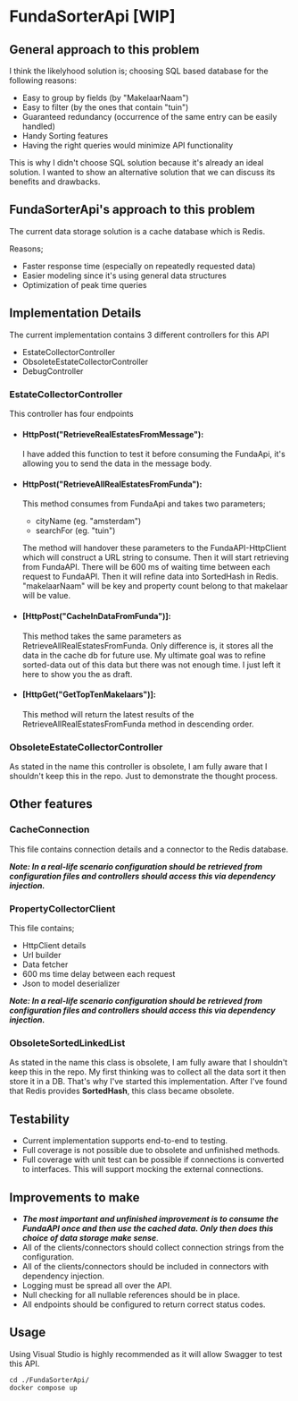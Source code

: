 # FundaSorterApi [WIP]

## General approach to this problem
I think the likelyhood solution is; choosing SQL based database for the following reasons:
- Easy to group by fields (by "MakelaarNaam")
- Easy to filter (by the ones that contain "tuin")
- Guaranteed redundancy (occurrence of the same entry can be easily handled)
- Handy Sorting features
- Having the right queries would minimize API functionality

This is why I didn't choose SQL solution because it's already an ideal solution.
I wanted to show an alternative solution that we can discuss its benefits and drawbacks.

## FundaSorterApi's approach to this problem
The current data storage solution is a cache database which is Redis.

Reasons;
- Faster response time (especially on repeatedly requested data)
- Easier modeling since it's using general data structures
- Optimization of peak time queries

## Implementation Details
The current implementation contains 3 different controllers for this API
- EstateCollectorController
- ObsoleteEstateCollectorController
- DebugController

### EstateCollectorController
This controller has four endpoints
- #### HttpPost("RetrieveRealEstatesFromMessage"):
   I have added this function to test it before consuming the FundaApi, it's allowing you to send the data in the message body.
  
- #### HttpPost("RetrieveAllRealEstatesFromFunda"):
   This method consumes from FundaApi and takes two parameters;
   - cityName  (eg. "amsterdam")
   - searchFor (eg. "tuin")

  The method will handover these parameters to the FundaAPI-HttpClient which will construct a URL string to consume. Then it will start retrieving from FundaAPI.
  There will be 600 ms of waiting time between each request to FundaAPI.
  Then it will refine data into SortedHash in Redis. "makelaarNaam" will be key and property count belong to that makelaar will be value.

- #### [HttpPost("CacheInDataFromFunda")]:
  
  This method takes the same parameters as RetrieveAllRealEstatesFromFunda. Only difference is, it stores all the data in the cache db for future use.
  My ultimate goal was to refine sorted-data out of this data but there was not enough time. I just left it here to show you the as draft.
  
- #### [HttpGet("GetTopTenMakelaars")]:
  
  This method will return the latest results of the RetrieveAllRealEstatesFromFunda method in descending order.

### ObsoleteEstateCollectorController
As stated in the name this controller is obsolete, I am fully aware that I shouldn't keep this in the repo.
Just to demonstrate the thought process.

## Other features
### CacheConnection
This file contains connection details and a connector to the Redis database.

***Note: In a real-life scenario configuration should be retrieved from configuration files and controllers should access this via dependency injection.***

### PropertyCollectorClient
This file contains;
- HttpClient details
- Url builder
- Data fetcher
- 600 ms time delay between each request
- Json to model deserializer
  
***Note: In a real-life scenario configuration should be retrieved from configuration files and controllers should access this via dependency injection.***

### ObsoleteSortedLinkedList
As stated in the name this class is obsolete, I am fully aware that I shouldn't keep this in the repo.
My first thinking was to collect all the data sort it then store it in a DB. That's why I've started this implementation. After I've found that Redis provides
**SortedHash**, this class became obsolete.

## Testability
- Current implementation supports end-to-end to testing.
- Full coverage is not possible due to obsolete and unfinished methods.
- Full coverage with unit test can be possible if connections is converted to interfaces.
  This will support mocking the external connections.

## Improvements to make
- ***The most important and unfinished improvement is to consume the FundaAPI once and then use the cached data. Only then does this choice of data storage make sense***.
- All of the clients/connectors should collect connection strings from the configuration.
- All of the clients/connectors should be included in connectors with dependency injection.
- Logging must be spread all over the API.
- Null checking for all nullable references should be in place.
- All endpoints should be configured to return correct status codes.


## Usage
Using Visual Studio is highly recommended as it will allow Swagger to test this API.

    cd ./FundaSorterApi/
    docker compose up



